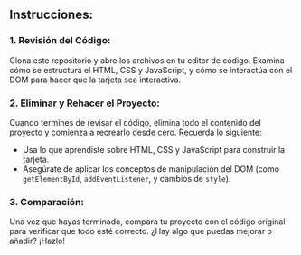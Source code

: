 ## Instrucciones:

### 1. Revisión del Código:
Clona este repositorio y abre los archivos en tu editor de código. Examina cómo se estructura el HTML, CSS y JavaScript, y cómo se interactúa con el DOM para hacer que la tarjeta sea interactiva.

### 2. Eliminar y Rehacer el Proyecto:
Cuando termines de revisar el código, elimina todo el contenido del proyecto y comienza a recrearlo desde cero. Recuerda lo siguiente:
- Usa lo que aprendiste sobre HTML, CSS y JavaScript para construir la tarjeta.
- Asegúrate de aplicar los conceptos de manipulación del DOM (como `getElementById`, `addEventListener`, y cambios de `style`).

### 3. Comparación:
Una vez que hayas terminado, compara tu proyecto con el código original para verificar que todo esté correcto. ¿Hay algo que puedas mejorar o añadir? ¡Hazlo!
